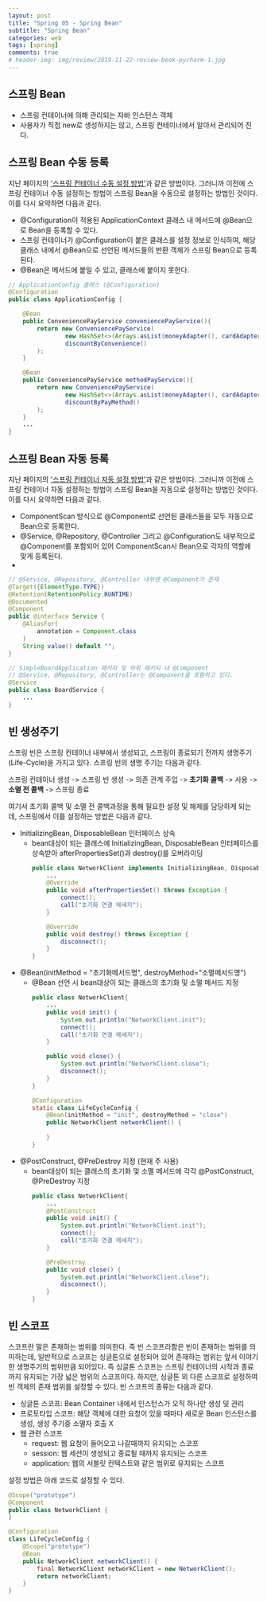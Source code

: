 ```yaml
---  
layout: post  
title: "Spring 05 - Spring Bean"  
subtitle: "Spring Bean"  
categories: web  
tags: [spring]   
comments: true  
# header-img: img/review/2019-11-22-review-book-pycharm-1.jpg  
---  
```

  
## 스프링 Bean
- 스프링 컨테이너에 의해 관리되는 자바 인스턴스 객체
- 사용자가 직접 new로 생성하지는 않고, 스프링 컨테이너에서 알아서 관리되어 진다.

## 스프링 Bean 수동 등록
지난 페이지의 ['스프링 컨테이너 수동 설정 방법'](https://zzangkkmin.github.io/web/2024/08/27/web-spring04/#:~:text=%EB%AF%B8%EB%A6%AC%20%EC%83%9D%EC%84%B1%EC%9D%B4%20%EB%90%9C%EB%8B%A4.-,%EC%8A%A4%ED%94%84%EB%A7%81%20%EC%BB%A8%ED%85%8C%EC%9D%B4%EB%84%88%20%EC%88%98%EB%8F%99%20%EC%84%A4%EC%A0%95%20%EB%B0%A9%EB%B2%95,-%EC%8A%A4%ED%94%84%EB%A7%81%20%EC%BB%A8%ED%85%8C%EC%9D%B4%EB%84%88%EB%A5%BC%20%EC%84%A4%EC%A0%95%ED%95%98%EB%8A%94)과 같은 방법이다. 그러니까 이전에 스프링 컨테이너 수동 설정하는 방법이 스프링 Bean을 수동으로 설정하는 방법인 것이다. 이를 다시 요약하면 다음과 같다.

- @Configuration이 적용된 ApplicationContext 클래스 내 메서드에 @Bean으로 Bean을 등록할 수 있다.
- 스프링 컨테이너가 @Configuration이 붙은 클래스를 설정 정보로 인식하여, 해당 클래스 내에서 @Bean으로 선언된 메서드들의 반환 객체가 스프링 Bean으로 등록된다.
- @Bean은 메서드에 붙일 수 있고, 클래스에 붙이지 못한다.

```java
// ApplicationConfig 클래스 (@Configuration)
@Configuration
public class ApplicationConfig {

    @Bean
    public ConveniencePayService conveniencePayService(){
        return new ConveniencePayService(
                new HashSet<>(Arrays.asList(moneyAdapter(), cardAdapter())),
                discountByConvenience()
        );
    }

    @Bean
    public ConveniencePayService methodPayService(){
        return new ConveniencePayService(
                new HashSet<>(Arrays.asList(moneyAdapter(), cardAdapter())),
                discountByPayMethod()
        );
    }
    ...
}
```

## 스프링 Bean 자동 등록
지난 페이지의 ['스프링 컨테이너 자동 설정 방법'](https://zzangkkmin.github.io/web/2024/08/27/web-spring04/#:~:text=%EC%BB%A8%ED%85%8C%EC%9D%B4%EB%84%88%EC%97%90%20%EB%93%B1%EB%A1%9D%ED%95%98%EA%B2%8C%20%EB%90%9C%EB%8B%A4.-,%EC%8A%A4%ED%94%84%EB%A7%81%20%EC%BB%A8%ED%85%8C%EC%9D%B4%EB%84%88%20%EC%9E%90%EB%8F%99%20%EC%84%A4%EC%A0%95%20%EB%B0%A9%EB%B2%95,-ApplicationContext%EB%A5%BC%20%EC%83%9D%EC%84%B1%ED%95%98%EC%97%AC)과 같은 방법이다. 그러니까 이전에 스프링 컨테이너 자동 설정하는 방법이 스프링 Bean을 자동으로 설정하는 방법인 것이다. 이를 다시 요약하면 다음과 같다.

- ComponentScan 방식으로 @Component로 선언된 클래스들을 모두 자동으로 Bean으로 등록한다.
- @Service, @Repository, @Controller 그리고 @Configuration도 내부적으로 @Component를 포함되어 있어 ComponentScan시 Bean으로 각자의 역할에 맞게 등록된다.
- 

```java
// @Service, @Repository, @Controller 내부엔 @Component가 존재
@Target({ElementType.TYPE})
@Retention(RetentionPolicy.RUNTIME)
@Documented
@Component
public @interface Service {
    @AliasFor(
        annotation = Component.class
    )
    String value() default "";
}

// SimpleBoardApplication 패키지 및 하위 패키지 내 @Component
// @Service, @Repository, @Controller는 @Component을 포함하고 있다.
@Service
public class BoardService {
    ...
}

```

## 빈 생성주기
스프링 빈은 스프링 컨테이너 내부에서 생성되고, 스프링이 종료되기 전까지 생명주기(Life-Cycle)을 가지고 있다. 스프링 빈의 생명 주기는 다음과 같다.

스프링 컨테이너 생성 -> 스프링 빈 생성 -> 의존 관계 주입 -> **초기화 콜백** -> 사용 -> **소멸 전 콜백** -> 스프링 종료

여기서 초기화 콜백 및 소멸 전 콜백과정을 통해 필요한 설정 및 해제를 담당하게 되는데, 스프링에서 이를 설정하는 방법은 다음과 같다.

- InitializingBean, DisposableBean 인터페이스 상속
  - bean대상이 되는 클래스에 InitializingBean, DisposableBean 인터페이스를 상속받아 afterPropertiesSet()과 destroy()를 오버라이딩
    ```java
    public class NetworkClient implements InitializingBean, DisposableBean {
        ...
        @Override
        public void afterPropertiesSet() throws Exception {
            connect();
            call("초기화 연결 메세지");
        }

        @Override
        public void destroy() throws Exception {
            disconnect();
        }
    }
    ```
- @Bean(initMethod = "초기화메서드명", destroyMethod="소멸메서드명")
  - @Bean 선언 시 bean대상이 되는 클래스의 초기화 및 소멸 메서드 지정
    ```java
    public class NetworkClient{
        ...
        public void init() {
            System.out.println("NetworkClient.init");
            connect();
            call("초기화 연결 메세지");
        }

        public void close() {
            System.out.println("NetworkClient.close");
            disconnect();
        }
    }

    @Configuration
    static class LifeCycleConfig {
        @Bean(initMethod = "init", destroyMethod = "close")
        public NetworkClient networkClient() {
            
        }
    }
    ```
- @PostConstruct, @PreDestroy 지정 (현재 주 사용)
  - bean대상이 되는 클래스의 초기화 및 소멸 메서드에 각각 @PostConstruct, @PreDestroy 지정
    ```java
    public class NetworkClient{
        ...
        @PostConstruct
        public void init() {
            System.out.println("NetworkClient.init");
            connect();
            call("초기화 연결 메세지");
        }

        @PreDestroy
        public void close() {
            System.out.println("NetworkClient.close");
            disconnect();
        }
    }
    ```

## 빈 스코프
스코프란 말은 존재하는 범위를 의미한다. 즉 빈 스코프라함은 빈이 존재하는 범위를 의미하는데, 일반적으로 스코프는 싱글톤으로 설정되어 있어 존재하는 범위는 앞서 이야기한 생명주기의 범위만큼 되어있다. 즉 싱글톤 스코프는 스프링 컨테이너의 시작과 종료까지 유지되는 가장 넓은 범위의 스코프이다. 
하지만, 싱글톤 외 다른 스코프로 설정하여 빈 객체의 존재 범위를 설정할 수 있다. 빈 스코프의 종류는 다음과 같다.

- 싱글톤 스코프: Bean Container 내에서 인스턴스가 오직 하나만 생성 및 관리
- 프로토타입 스코프: 해당 객체에 대한 요청이 있을 때마다 새로운 Bean 인스턴스를 생성, 생성 주기중 소멸자 호출 X
- 웹 관련 스코프
  - request: 웹 요청이 들어오고 나갈때까지 유지되는 스코프
  - session: 웹 세션이 생셩되고 종료될 때까지 유지되는 스코프
  - application: 웹의 서블릿 컨텍스트와 같은 범위로 유지되는 스코프 

설정 방법은 아래 코드로 설정할 수 있다.
```java
@Scope("prototype")
@Component
public class NetworkClient {
}

@Configuration
class LifeCycleConfig {
    @Scope("prototype")
    @Bean
    public NetworkClient networkClient() {
        final NetworkClient networkClient = new NetworkClient();
        return networkClient;
    }
}
```

